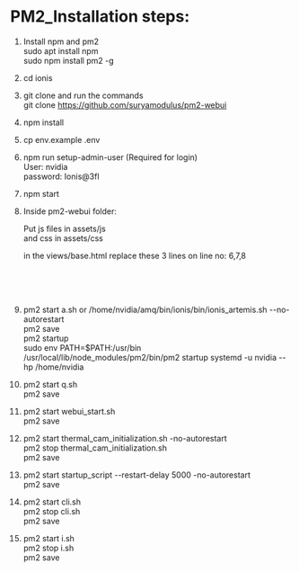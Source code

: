 # PM2_Installation steps: 
1. Install npm and pm2<br>
   sudo apt install npm<br>
   sudo npm install pm2 -g
2. cd ionis
3. git clone and run the commands<br>
   git clone https://github.com/suryamodulus/pm2-webui
4. npm install
5. cp env.example .env
6. npm run setup-admin-user (Required for login)<br>
   User: nvidia<br>
   password: Ionis@3fl
7. npm start
8. Inside pm2-webui folder:<br>

   
   Put js files in assets/js<br>
   and css in assets/css<br>
   
   in the views/base.html replace these 3 lines on line no: 6,7,8 <br>
   <script src="/assets/js/jquery-3.6.0.min.js" ></script><br>
   <script src="/assets/js/tabler.min.js"></script><br>
   <link rel="stylesheet" href="/assets/css/css/tabler.min.css"><br>

   
10. pm2 start a.sh or /home/nvidia/amq/bin/ionis/bin/ionis_artemis.sh --no-autorestart<br>
   pm2 save<br>
   pm2 startup<br>
   sudo env PATH=$PATH:/usr/bin /usr/local/lib/node_modules/pm2/bin/pm2 startup systemd -u nvidia --hp /home/nvidia
11. pm2 start q.sh<br>
    pm2 save
12. pm2 start webui_start.sh<br>
    pm2 save
13. pm2 start thermal_cam_initialization.sh -no-autorestart<br>
    pm2 stop thermal_cam_initialization.sh<br>
    pm2 save
14. pm2 start startup_script --restart-delay 5000 -no-autorestart<br>
    pm2 save

15. pm2 start cli.sh<br>
    pm2 stop cli.sh<br>
    pm2 save
16. pm2 start i.sh<br>
    pm2 stop i.sh<br>
    pm2 save
 
 

